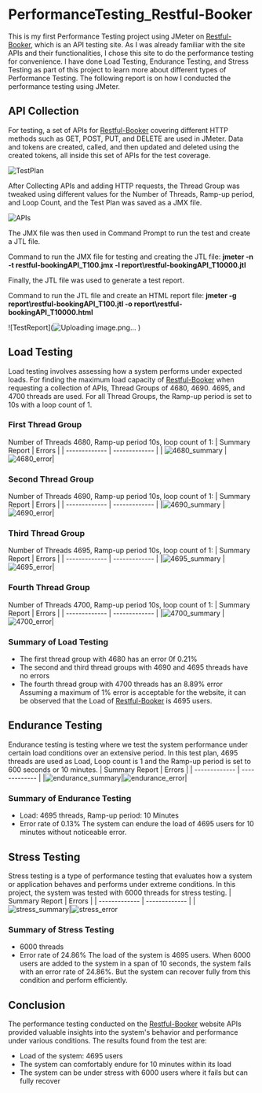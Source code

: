 # PerformanceTesting_Restful-Booker
This is my first Performance Testing project using JMeter on [Restful-Booker](http://restful-booker.herokuapp.com/), which is an API testing site. 
As I was already familiar with the site APIs and their functionalities, I chose this site to do the performance testing for convenience. 
I have done Load Testing, Endurance Testing, and Stress Testing as part of this project to learn more about different types of Performance Testing. 
The following report is on how I conducted the performance testing using JMeter.

## API Collection
For testing, a set of APIs for [Restful-Booker](http://restful-booker.herokuapp.com/) covering different HTTP methods such as GET, POST, PUT, and DELETE are used in JMeter.
Data and tokens are created, called, and then updated and deleted using the created tokens, all inside this set of APIs for the test coverage.

![TestPlan](https://github.com/salekinraju/PerformanceTesting_Restful-Booker/assets/58147883/8db9f81f-de42-4be3-b2e6-2d82cddbc0c8)

After Collecting APIs and adding HTTP requests, the Thread Group was tweaked using different values for the Number of Threads, Ramp-up period, and Loop Count, and the Test Plan was saved as a JMX file.


![APIs](https://github.com/salekinraju/PerformanceTesting_Restful-Booker/assets/58147883/b5d0d24b-e3d4-4ec8-9d5f-84de0d02bece)

The JMX file was then used in Command Prompt to run the test and create a JTL file. 

Command to run the JMX file for testing and creating the JTL file: **jmeter -n -t restful-bookingAPI_T100.jmx -l report\restful-bookingAPI_T10000.jtl**

Finally, the JTL file was used to generate a test report.

Command to run the JTL file and create an HTML report file: **jmeter -g report\restful-bookingAPI_T100.jtl -o report\restful-bookingAPI_T10000.html**


![TestReport](![Uploading image.png…]()
)

## Load Testing
Load testing involves assessing how a system performs under expected loads. For finding the maximum load capacity of [Restful-Booker](http://restful-booker.herokuapp.com/) when requesting a collection of APIs, Thread Groups of 4680, 4690. 4695, and 4700 threads are used. 
For all Thread Groups, the Ramp-up period is set to 10s with a loop count of 1.

### First Thread Group
Number of Threads 4680, Ramp-up period 10s, loop count of 1:
| Summary Report | Errors |
| ------------- | ------------- |
|  ![4680_summary](https://github.com/salekinraju/PerformanceTesting_Restful-Booker/assets/58147883/397e7646-7d5c-4911-b08f-a5cfc19406f5) |![4680_error](https://github.com/salekinraju/PerformanceTesting_Restful-Booker/assets/58147883/f8481f53-435c-4447-80ba-42467a3265aa)|

### Second Thread Group
Number of Threads 4690, Ramp-up period 10s, loop count of 1:
| Summary Report | Errors |
| ------------- | ------------- |
|![4690_summary](https://github.com/salekinraju/PerformanceTesting_Restful-Booker/assets/58147883/7842cfbe-e7ce-49f2-86cc-5126933a2c09) |![4690_error](https://github.com/salekinraju/PerformanceTesting_Restful-Booker/assets/58147883/40ed3a4d-dea8-4b50-9add-3e2f41ec6f6e)|

### Third Thread Group
Number of Threads 4695, Ramp-up period 10s, loop count of 1:
| Summary Report | Errors |
| ------------- | ------------- |
|![4695_summary](https://github.com/salekinraju/PerformanceTesting_Restful-Booker/assets/58147883/e5b3cc0e-85b2-426b-8b3a-76c6def85558) |![4695_error](https://github.com/salekinraju/PerformanceTesting_Restful-Booker/assets/58147883/0f3e4dbb-7d0f-4cca-9b9a-dab08d7dbbd9)|

### Fourth Thread Group
Number of Threads 4700, Ramp-up period 10s, loop count of 1:
| Summary Report | Errors |
| ------------- | ------------- |
|![4700_summary](https://github.com/salekinraju/PerformanceTesting_Restful-Booker/assets/58147883/39c40fb6-6bba-4f73-883a-fc9354f90725) |![4700_error](https://github.com/salekinraju/PerformanceTesting_Restful-Booker/assets/58147883/cfc14094-6eaa-4c86-b15e-797d7224259c)|

### Summary of Load Testing
* The first thread group with 4680 has an error 0f 0.21%
* The second and third thread groups with 4690 and 4695 threads have no errors
* The fourth thread group with 4700 threads has an 8.89% error
Assuming a maximum of 1% error is acceptable for the website, it can be observed that the Load of [Restful-Booker](http://restful-booker.herokuapp.com/) is 4695 users.

## Endurance Testing
Endurance testing is testing where we test the system performance under certain load conditions over an extensive period. In this test plan, 4695 threads are used as Load, Loop count is 1 and the Ramp-up period is set to 600 seconds or 10 minutes. 
| Summary Report | Errors |
| ------------- | ------------- |
|![endurance_summary](https://github.com/salekinraju/PerformanceTesting_Restful-Booker/assets/58147883/d8d6d444-b027-4eb5-8762-b3a4649dba88)|![endurance_error](https://github.com/salekinraju/PerformanceTesting_Restful-Booker/assets/58147883/ddad1bd2-646f-428b-8426-26031f4f6d73)|

### Summary of Endurance Testing
* Load: 4695 threads, Ramp-up period: 10 Minutes
* Error rate of 0.13%
The system can endure the load of 4695 users for 10 minutes without noticeable error.

## Stress Testing
Stress testing is a type of performance testing that evaluates how a system or application behaves and performs under extreme conditions. In this project, the system was tested with 6000 threads for stress testing. 
| Summary Report | Errors |
| ------------- | ------------- |
|![stress_summary](https://github.com/salekinraju/PerformanceTesting_Restful-Booker/assets/58147883/11f4297f-f3ab-4548-a696-837e1e64b005)|![stress_error](https://github.com/salekinraju/PerformanceTesting_Restful-Booker/assets/58147883/311a2d39-0573-4b19-953e-55467e104aa3)

### Summary of Stress Testing
* 6000 threads
* Error rate of 24.86%
The load of the system is 4695 users. When 6000 users are added to the system in a span of 10 seconds, the system fails with an error rate of 24.86%. But the system can recover fully from this condition and perform efficiently.

## Conclusion
The performance testing conducted on the [Restful-Booker](http://restful-booker.herokuapp.com/) website APIs provided valuable insights into the system's behavior and performance under various conditions. The results found from the test are:
* Load of the system: 4695 users
* The system can comfortably endure for 10 minutes within its load
* The system can be under stress with 6000 users where it fails but can fully recover
